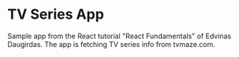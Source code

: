 # TV Series App
Sample app from the React tutorial "React Fundamentals" of Edvinas Daugirdas. The app is fetching TV series info from tvmaze.com.
